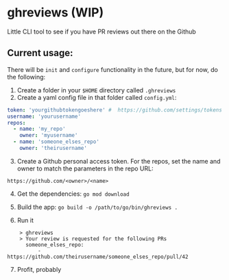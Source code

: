# ghreviews (WIP)

Little CLI tool to see if you have PR reviews out there on the Github

## Current usage:

There will be `init` and `configure` functionality in the future, but for now, do the following:

1. Create a folder in your `$HOME` directory called `.ghreviews`
2. Create a yaml config file in that folder called `config.yml`:

```yaml
token: 'yourgithubtokengoeshere' #  https://github.com/settings/tokens
username: 'yourusername'
repos:
  - name: 'my_repo'
    owner: 'myusername'
  - name: 'someone_elses_repo'
    owner: 'theirusername'

```

3. Create a Github personal access token.  For the repos, set the name and owner to match the parameters in the repo URL:

`https://github.com/<owner>/<name>`

4. Get the dependencies: `go mod download`

5. Build the app: `go build -o /path/to/go/bin/ghreviews .`

6. Run it

```    
    > ghreviews
    > Your review is requested for the following PRs
      someone_elses_repo:
          - https://github.com/theirusername/someone_elses_repo/pull/42
```

7. Profit, probably

